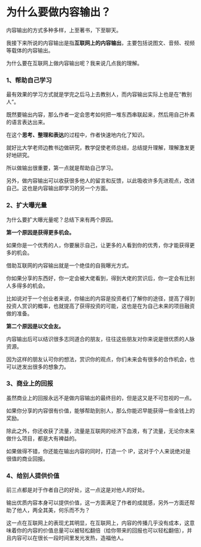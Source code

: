 # 为什么要做内容输出？

内容输出的方式多种多样，上至著书，下至聊天。

我接下来所说的内容输出是指**互联网上的内容输出**，主要包括说图文、音频、视频等载体的内容输出。

为什么要在互联网上做内容输出呢？我来说几点我的理解。

### 1、帮助自己学习

最有效果的学习方式就是学完之后马上去教别人，而内容输出实际上也是在“教别人”。

既然要输出内容，那么作者一定会思考如何把一堆东西串联起来，然后用自己朴素的语言表达出来。

在这个**思考、整理和表达**的过程中，作者快速地内化了知识。

就好比大学老师边教书边做研究，教学促使老师总结，总结提升理解，理解激发更好地研究。

所以做输出很重要，第一点就是帮助自己学习。

另外，做内容输出可以收获很多他人的留言和反馈，以此吸收许多先进观点，改进自己。这也是内容输出即学习的另一个方面。

### 2、扩大曝光量

为什么要扩大曝光量呢？总结下来有两个原因。

**第一个原因是获得更多机会。**

如果你是一个优秀的人，你要展示自己，让更多的人看到你的优秀，你才能获得更多的机会。

借助互联网的内容输出就是一个绝佳的自我曝光方式。

你如果分享的东西好，你一定会被大佬看到，得到大佬的赏识后，你一定会有比别人多得多的机会。

比如说对于一个创业者来说，你输出的内容是投资者们了解你的途径，提高了得到投资人赏识的概率，也就提高了获得投资的可能，这也是在为自己未来的项目融资做的准备。

**第二个原因是以文会友。**

内容输出后可以结识很多志同道合的朋友，往往这些朋友对你来说是很优质的人脉资源。

因为这样的朋友认可你的想法，赏识你的观点，你们未来会有很多的合作机会，也可以迸发出很多的想象力。

### 3、商业上的回报

虽然商业上的回报永远不是做内容输出的最终目的，但是这又是不可忽视的一点。

如果你分享的内容很有价值，能够帮助到别人，那么你能迟早能获得一些金钱上的奖励。

除此之外，你还收获了流量，流量是互联网的经济下血液，有了流量，无论你未来做什么项目，都是大有裨益的。

如果做得不错，你还能在输出内容的同时，打造一个 IP，这对于个人来说绝对是很值的商业回报。

### 4、给别人提供价值

前三点都是对于作者自己的好处，这一点这是对他人的好处。

输出优质内容本身可以提供价值，这一方面满足了作者的成就感，另外一方面还帮助了他人，两全其美，何乐而不为？

这一点在互联网上的表现尤其明显，在互联网上，内容的传播几乎没有成本，这意味着你的内容的价值总量可以被轻松翻倍（给你带来的回报也可以轻松翻倍），并且内容可以在很长一段时间里发光发热，造福他人。
